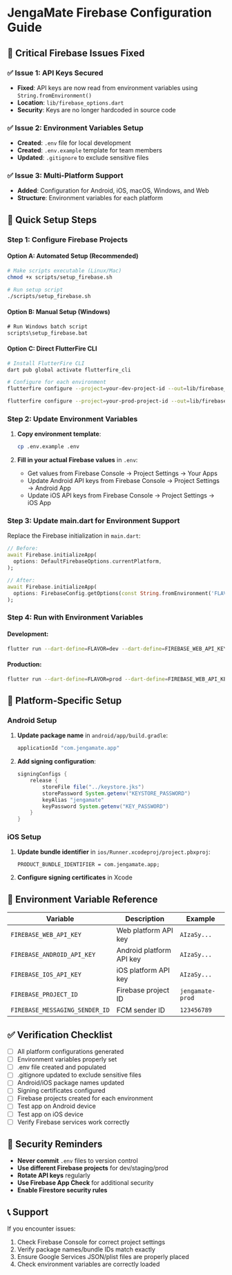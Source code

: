 # JengaMate Firebase Configuration Guide

## 🚨 Critical Firebase Issues Fixed

### ✅ **Issue 1: API Keys Secured**
- **Fixed**: API keys are now read from environment variables using `String.fromEnvironment()`
- **Location**: `lib/firebase_options.dart`
- **Security**: Keys are no longer hardcoded in source code

### ✅ **Issue 2: Environment Variables Setup**
- **Created**: `.env` file for local development
- **Created**: `.env.example` template for team members
- **Updated**: `.gitignore` to exclude sensitive files

### ✅ **Issue 3: Multi-Platform Support**
- **Added**: Configuration for Android, iOS, macOS, Windows, and Web
- **Structure**: Environment variables for each platform

## 🚀 Quick Setup Steps

### **Step 1: Configure Firebase Projects**

#### **Option A: Automated Setup (Recommended)**
```bash
# Make scripts executable (Linux/Mac)
chmod +x scripts/setup_firebase.sh

# Run setup script
./scripts/setup_firebase.sh
```

#### **Option B: Manual Setup (Windows)**
```cmd
# Run Windows batch script
scripts\setup_firebase.bat
```

#### **Option C: Direct FlutterFire CLI**
```bash
# Install FlutterFire CLI
dart pub global activate flutterfire_cli

# Configure for each environment
flutterfire configure --project=your-dev-project-id --out=lib/firebase_options_dev.dart --platforms=android,ios,web,macos,windows --ios-bundle-id=com.jengamate.dev --android-package-name=com.jengamate.dev

flutterfire configure --project=your-prod-project-id --out=lib/firebase_options_prod.dart --platforms=android,ios,web,macos,windows --ios-bundle-id=com.jengamate.app --android-package-name=com.jengamate.app
```

### **Step 2: Update Environment Variables**

1. **Copy environment template**:
   ```bash
   cp .env.example .env
   ```

2. **Fill in your actual Firebase values** in `.env`:
   - Get values from Firebase Console → Project Settings → Your Apps
   - Update Android API keys from Firebase Console → Project Settings → Android App
   - Update iOS API keys from Firebase Console → Project Settings → iOS App

### **Step 3: Update main.dart for Environment Support**

Replace the Firebase initialization in `main.dart`:

```dart
// Before:
await Firebase.initializeApp(
  options: DefaultFirebaseOptions.currentPlatform,
);

// After:
await Firebase.initializeApp(
  options: FirebaseConfig.getOptions(const String.fromEnvironment('FLAVOR', defaultValue: 'dev')),
);
```

### **Step 4: Run with Environment Variables**

#### **Development**:
```bash
flutter run --dart-define=FLAVOR=dev --dart-define=FIREBASE_WEB_API_KEY=your_dev_key
```

#### **Production**:
```bash
flutter run --dart-define=FLAVOR=prod --dart-define=FIREBASE_WEB_API_KEY=your_prod_key
```

## 📱 Platform-Specific Setup

### **Android Setup**
1. **Update package name** in `android/app/build.gradle`:
   ```gradle
   applicationId "com.jengamate.app"
   ```

2. **Add signing configuration**:
   ```gradle
   signingConfigs {
       release {
           storeFile file("../keystore.jks")
           storePassword System.getenv("KEYSTORE_PASSWORD")
           keyAlias "jengamate"
           keyPassword System.getenv("KEY_PASSWORD")
       }
   }
   ```

### **iOS Setup**
1. **Update bundle identifier** in `ios/Runner.xcodeproj/project.pbxproj`:
   ```
   PRODUCT_BUNDLE_IDENTIFIER = com.jengamate.app;
   ```

2. **Configure signing certificates** in Xcode

## 🔧 Environment Variable Reference

| Variable | Description | Example |
|----------|-------------|---------|
| `FIREBASE_WEB_API_KEY` | Web platform API key | `AIzaSy...` |
| `FIREBASE_ANDROID_API_KEY` | Android platform API key | `AIzaSy...` |
| `FIREBASE_IOS_API_KEY` | iOS platform API key | `AIzaSy...` |
| `FIREBASE_PROJECT_ID` | Firebase project ID | `jengamate-prod` |
| `FIREBASE_MESSAGING_SENDER_ID` | FCM sender ID | `123456789` |

## ✅ **Verification Checklist**

- [ ] All platform configurations generated
- [ ] Environment variables properly set
- [ ] .env file created and populated
- [ ] .gitignore updated to exclude sensitive files
- [ ] Android/iOS package names updated
- [ ] Signing certificates configured
- [ ] Firebase projects created for each environment
- [ ] Test app on Android device
- [ ] Test app on iOS device
- [ ] Verify Firebase services work correctly

## 🚨 **Security Reminders**

- **Never commit** `.env` files to version control
- **Use different Firebase projects** for dev/staging/prod
- **Rotate API keys** regularly
- **Use Firebase App Check** for additional security
- **Enable Firestore security rules**

## 📞 **Support**

If you encounter issues:
1. Check Firebase Console for correct project settings
2. Verify package names/bundle IDs match exactly
3. Ensure Google Services JSON/plist files are properly placed
4. Check environment variables are correctly loaded
